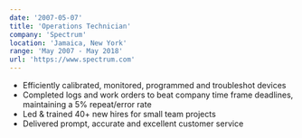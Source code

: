 ```yaml
---
date: '2007-05-07'
title: 'Operations Technician'
company: 'Spectrum'
location: 'Jamaica, New York'
range: 'May 2007 - May 2018'
url: 'https://www.spectrum.com'
---
```


- Efficiently calibrated, monitored, programmed and troubleshot devices
- Completed logs and work orders to beat company time frame deadlines, maintaining a 5% repeat/error rate
- Led & trained 40+ new hires for small team projects
- Delivered prompt, accurate and excellent customer service

